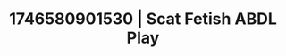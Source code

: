 ---
categories:
- Spiritual kink
- AI-generated
- Hands-on body
- Flushed skin
- Voyeur fantasy
- Kinky fairytales
- ASMR
- Cosplay
image: /assets/images/1746580901530.jpg
layout: post
seo:
  description: Featured content with premium Scat Fetish, ABDL Play. HD images available.
  keywords: Scat Fetish, ABDL Play
  og_image: /assets/images/1746580901530.jpg
  schema_type: VisualArtwork
tags:
- ABDL Play
- Scat Fetish
- '#1746580901530'
title: 1746580901530 | Scat Fetish ABDL Play
---